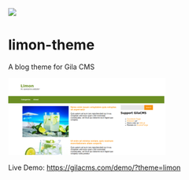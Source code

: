 <img src="https://img.shields.io/github/package-json/v/gilacms/limon-theme.svg">

# limon-theme
A blog theme for Gila CMS

<img src="screenshot.png">

Live Demo: https://gilacms.com/demo/?theme=limon
